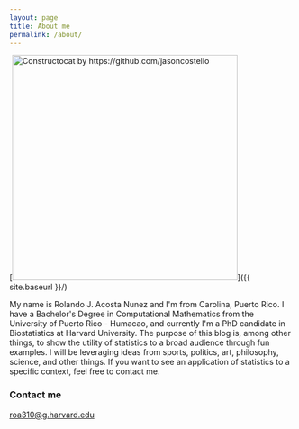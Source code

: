```yaml
---
layout: page
title: About me
permalink: /about/
---
```


[<img src="{{ site.baseurl }}/images/404.jpg" alt="Constructocat by https://github.com/jasoncostello" style="width: 400px;"/>]({{ site.baseurl }}/)

My name is Rolando J. Acosta Nunez and I'm from Carolina, Puerto Rico. I have a Bachelor's Degree in Computational Mathematics from the University of Puerto Rico - Humacao, and currently I'm a PhD candidate in Biostatistics at Harvard University. The purpose of this blog is, among other things, to show the utility of statistics to a broad audience through fun examples. I will be leveraging ideas from sports, politics, art, philosophy, science, and other things. If you want to see an application of statistics to a specific context, feel free to contact me. 

### Contact me
[roa310@g.harvard.edu](mailto:roa310@g.harvard.edu)

